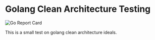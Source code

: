 # Golang Clean Architecture Testing
![Go Report Card](https://goreportcard.com/badge/github.com/jotape/clean-golang)

This is a small test on golang clean architecture ideals.
